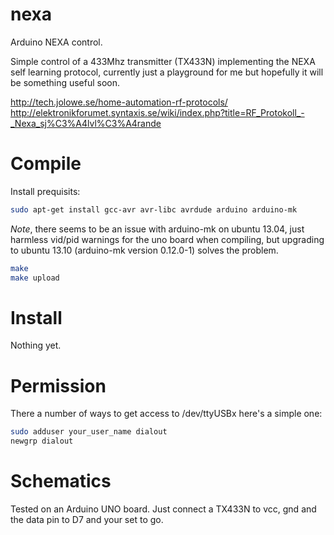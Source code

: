 nexa
====

Arduino NEXA control.

Simple control of a 433Mhz transmitter (TX433N) implementing the NEXA self learning protocol, currently just a playground for me but hopefully
it will be something useful soon.

http://tech.jolowe.se/home-automation-rf-protocols/
http://elektronikforumet.syntaxis.se/wiki/index.php?title=RF_Protokoll_-_Nexa_sj%C3%A4lvl%C3%A4rande


Compile
=======

Install prequisits:
```bash
sudo apt-get install gcc-avr avr-libc avrdude arduino arduino-mk
```
*Note*, there seems to be an issue with arduino-mk on ubuntu 13.04, just harmless vid/pid warnings
for the uno board when compiling, but upgrading to ubuntu 13.10 (arduino-mk version 0.12.0-1) solves the problem.

```bash
make
make upload
```

Install
=======

Nothing yet.


Permission
==========
There a number of ways to get access to /dev/ttyUSBx here's a simple one:
```bash
sudo adduser your_user_name dialout
newgrp dialout
```

Schematics
==========
Tested on an Arduino UNO board. Just connect a TX433N to vcc, gnd and the data pin to D7 and your set to go.
